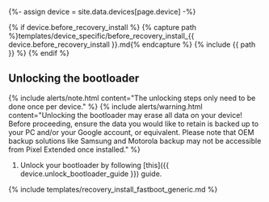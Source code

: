 {%- assign device = site.data.devices[page.device] -%}

{% if device.before_recovery_install %}
{% capture path %}templates/device_specific/before_recovery_install_{{ device.before_recovery_install }}.md{% endcapture %}
{% include {{ path }} %}
{% endif %}

## Unlocking the bootloader

{% include alerts/note.html content="The unlocking steps only need to be done once per device." %}
{% include alerts/warning.html content="Unlocking the bootloader may erase all data on your device!
Before proceeding, ensure the data you would like to retain is backed up to your PC and/or your Google account, or equivalent. Please note that OEM backup solutions like Samsung and Motorola backup may not be accessible from Pixel Extended once installed." %}

1. Unlock your bootloader by following [this]({{ device.unlock_bootloader_guide }}) guide.

{% include templates/recovery_install_fastboot_generic.md %}
